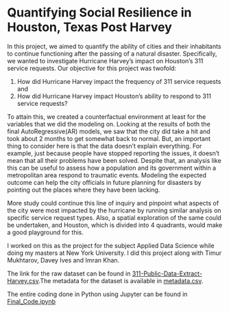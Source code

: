 # Quantifying Social Resilience in Houston, Texas Post Harvey

In this project, we aimed to quantify the ability of cities and their inhabitants to continue functioning after the passing of a natural disaster. Specifically, we wanted to investigate Hurricane Harvey’s impact on Houston’s 311 service requests. Our objective for this project was twofold: 
1. How did Hurricane Harvey impact the frequency of 311 service requests and 
2. How did Hurricane Harvey impact Houston’s ability to respond to 311 service requests?

To attain this, we created a counterfactual environment at least for the variables that we did the modeling on. Looking at the results of both the final AutoRegressive(AR) models, we saw that the city did take a hit and took about 2 months to get somewhat back to normal. But, an important thing to consider here is that the data doesn’t explain everything. For example, just because people have stopped reporting the issues, it doesn’t mean that all their problems have been solved. Despite that, an analysis like this can be useful to assess how a population and its government within a metropolitan area respond to traumatic events. Modeling the expected outcome can help the city officials in future planning for disasters by pointing out the places where they have been lacking.

More study could continue this line of inquiry and pinpoint what aspects of the city were most impacted by the hurricane by running similar analysis on specific service request types. Also, a spatial exploration of the same could be undertaken, and Houston, which is divided into 4 quadrants, would make a good playground for this.

I worked on this as the project for the subject Applied Data Science while doing my masters at New York University. I did this project along with Timur Mukhtarov, Davey Ives and Imran Khan.

The link for the raw dataset can be found in [311-Public-Data-Extract-Harvey.csv](https://github.com/SohamMody/Quantifying-Social-Resilience-in-Houston-Post-Harvey/blob/master/311-Public-Data-Extract-Harvey.csv).The metadata for the dataset is available in [metadata.csv](https://github.com/SohamMody/Quantifying-Social-Resilience-in-Houston-Post-Harvey/blob/master/metadata.csv).

The entire coding done in Python using Jupyter can be found in [Final_Code.ipynb](https://github.com/SohamMody/Quantifying-Social-Resilience-in-Houston-Post-Harvey/blob/master/Final_Code.ipynb)
